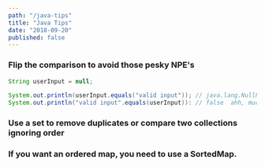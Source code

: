 ```yaml
---
path: "/java-tips"
title: "Java Tips"
date: "2018-09-20"
published: false
---
```


### Flip the comparison to avoid those pesky NPE's

```java
String userInput = null;

System.out.println(userInput.equals("valid input")); // java.lang.NullPointerException grrrr!
System.out.println("valid input".equals(userInput)): // false  ahh, much better
```

### Use a set to remove duplicates or compare two collections ignoring order


### If you want an ordered map, you need to use a SortedMap.
